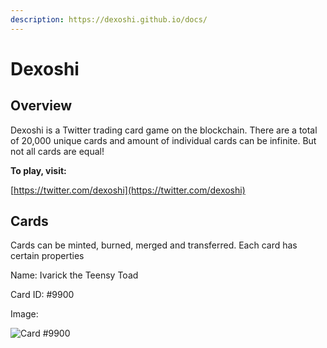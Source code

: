 ```yaml
---
description: https://dexoshi.github.io/docs/
---
```


# Dexoshi

## Overview

Dexoshi is a Twitter trading card game on the blockchain. There are a total of 20,000 unique cards and amount of individual cards can be infinite. But not all cards are equal!

**To play, visit:**

[https://twitter.com/dexoshi](https://twitter.com/dexoshi)

## Cards

Cards can be minted, burned, merged and transferred. Each card has certain properties

Name: Ivarick the Teensy Toad

Card ID: #9900

Image:&#x20;

![Card #9900](https://user-images.githubusercontent.com/19412160/210449650-140b30aa-d933-4341-be70-8015c09f83b8.jpg)





